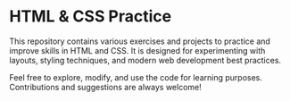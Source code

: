 # HTML & CSS Practice

This repository contains various exercises and projects to practice and improve skills in HTML and CSS. It is designed for experimenting with layouts, styling techniques, and modern web development best practices.

Feel free to explore, modify, and use the code for learning purposes. Contributions and suggestions are always welcome!



